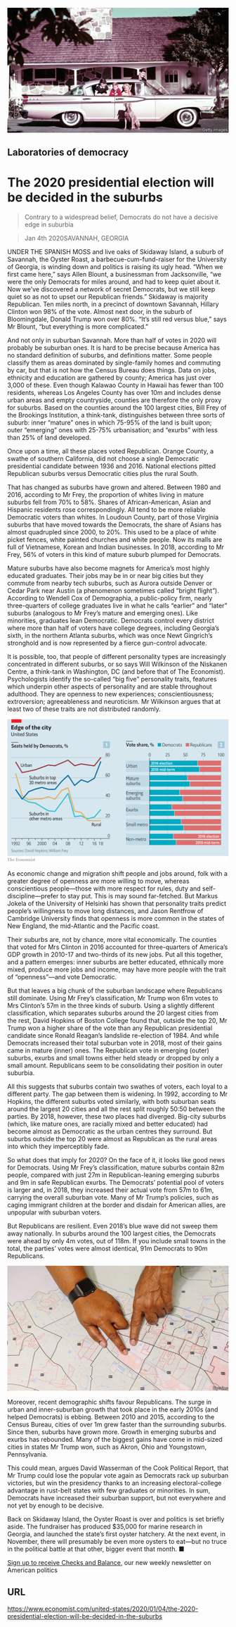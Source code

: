 ![](./images/20200104_USP003_0.jpg)

## Laboratories of democracy

# The 2020 presidential election will be decided in the suburbs

> Contrary to a widespread belief, Democrats do not have a decisive edge in suburbia

> Jan 4th 2020SAVANNAH, GEORGIA

UNDER THE SPANISH MOSS and live oaks of Skidaway Island, a suburb of Savannah, the Oyster Roast, a barbecue-cum-fund-raiser for the University of Georgia, is winding down and politics is raising its ugly head. “When we first came here,” says Allen Blount, a businessman from Jacksonville, “we were the only Democrats for miles around, and had to keep quiet about it. Now we’ve discovered a network of secret Democrats, but we still keep quiet so as not to upset our Republican friends.” Skidaway is majority Republican. Ten miles north, in a precinct of downtown Savannah, Hillary Clinton won 98% of the vote. Almost next door, in the suburb of Bloomingdale, Donald Trump won over 80%. “It’s still red versus blue,” says Mr Blount, “but everything is more complicated.”

And not only in suburban Savannah. More than half of votes in 2020 will probably be suburban ones. It is hard to be precise because America has no standard definition of suburbs, and definitions matter. Some people classify them as areas dominated by single-family homes and commuting by car, but that is not how the Census Bureau does things. Data on jobs, ethnicity and education are gathered by county; America has just over 3,000 of these. Even though Kalawao County in Hawaii has fewer than 100 residents, whereas Los Angeles County has over 10m and includes dense urban areas and empty countryside, counties are therefore the only proxy for suburbs. Based on the counties around the 100 largest cities, Bill Frey of the Brookings Institution, a think-tank, distinguishes between three sorts of suburb: inner “mature” ones in which 75-95% of the land is built upon; outer “emerging” ones with 25-75% urbanisation; and “exurbs” with less than 25% of land developed.

Once upon a time, all these places voted Republican. Orange County, a swathe of southern California, did not choose a single Democratic presidential candidate between 1936 and 2016. National elections pitted Republican suburbs versus Democratic cities plus the rural South.

That has changed as suburbs have grown and altered. Between 1980 and 2016, according to Mr Frey, the proportion of whites living in mature suburbs fell from 70% to 58%. Shares of African-American, Asian and Hispanic residents rose correspondingly. All tend to be more reliable Democratic voters than whites. In Loudoun County, part of those Virginia suburbs that have moved towards the Democrats, the share of Asians has almost quadrupled since 2000, to 20%. This used to be a place of white picket fences, white painted churches and white people. Now its malls are full of Vietnamese, Korean and Indian businesses. In 2018, according to Mr Frey, 56% of voters in this kind of mature suburb plumped for Democrats.

Mature suburbs have also become magnets for America’s most highly educated graduates. Their jobs may be in or near big cities but they commute from nearby tech suburbs, such as Aurora outside Denver or Cedar Park near Austin (a phenomenon sometimes called “bright flight”). According to Wendell Cox of Demographia, a public-policy firm, nearly three-quarters of college graduates live in what he calls “earlier” and “later” suburbs (analogous to Mr Frey’s mature and emerging ones). Like minorities, graduates lean Democratic. Democrats control every district where more than half of voters have college degrees, including Georgia’s sixth, in the northern Atlanta suburbs, which was once Newt Gingrich’s stronghold and is now represented by a fierce gun-control advocate.

It is possible, too, that people of different personality types are increasingly concentrated in different suburbs, or so says Will Wilkinson of the Niskanen Centre, a think-tank in Washington, DC (and before that of The Economist). Psychologists identify the so-called “big five” personality traits, features which underpin other aspects of personality and are stable throughout adulthood. They are openness to new experiences; conscientiousness; extroversion; agreeableness and neuroticism. Mr Wilkinson argues that at least two of these traits are not distributed randomly.



![](./images/20200104_USC232.png)

As economic change and migration shift people and jobs around, folk with a greater degree of openness are more willing to move, whereas conscientious people—those with more respect for rules, duty and self-discipline—prefer to stay put. This is may sound far-fetched. But Markus Jokela of the University of Helsinki has shown that personality traits predict people’s willingness to move long distances, and Jason Rentfrow of Cambridge University finds that openness is more common in the states of New England, the mid-Atlantic and the Pacific coast.

Their suburbs are, not by chance, more vital economically. The counties that voted for Mrs Clinton in 2016 accounted for three-quarters of America’s GDP growth in 2010-17 and two-thirds of its new jobs. Put all this together, and a pattern emerges: inner suburbs are better educated, ethnically more mixed, produce more jobs and income, may have more people with the trait of “openness”—and vote Democratic.

But that leaves a big chunk of the suburban landscape where Republicans still dominate. Using Mr Frey’s classification, Mr Trump won 61m votes to Mrs Clinton’s 57m in the three kinds of suburb. Using a slightly different classification, which separates suburbs around the 20 largest cities from the rest, David Hopkins of Boston College found that, outside the top 20, Mr Trump won a higher share of the vote than any Republican presidential candidate since Ronald Reagan’s landslide re-election of 1984. And while Democrats increased their total suburban vote in 2018, most of their gains came in mature (inner) ones. The Republican vote in emerging (outer) suburbs, exurbs and small towns either held steady or dropped by only a small amount. Republicans seem to be consolidating their position in outer suburbia.

All this suggests that suburbs contain two swathes of voters, each loyal to a different party. The gap between them is widening. In 1992, according to Mr Hopkins, the different suburbs voted similarly, with both suburban seats around the largest 20 cities and all the rest split roughly 50:50 between the parties. By 2018, however, these two places had diverged. Big-city suburbs (which, like mature ones, are racially mixed and better educated) had become almost as Democratic as the urban centres they surround. But suburbs outside the top 20 were almost as Republican as the rural areas into which they imperceptibly fade.

So what does that imply for 2020? On the face of it, it looks like good news for Democrats. Using Mr Frey’s classification, mature suburbs contain 82m people, compared with just 27m in Republican-leaning emerging suburbs and 9m in safe Republican exurbs. The Democrats’ potential pool of voters is larger and, in 2018, they increased their actual vote from 57m to 61m, carrying the overall suburban vote. Many of Mr Trump’s policies, such as caging immigrant children at the border and disdain for American allies, are unpopular with suburban voters.

But Republicans are resilient. Even 2018’s blue wave did not sweep them away nationally. In suburbs around the 100 largest cities, the Democrats were ahead by only 4m votes, out of 118m. If you include small towns in the total, the parties’ votes were almost identical, 91m Democrats to 90m Republicans.



![](./images/20200104_USP004_0.jpg)

Moreover, recent demographic shifts favour Republicans. The surge in urban and inner-suburban growth that took place in the early 2010s (and helped Democrats) is ebbing. Between 2010 and 2015, according to the Census Bureau, cities of over 1m grew faster than the surrounding suburbs. Since then, suburbs have grown more. Growth in emerging suburbs and exurbs has rebounded. Many of the biggest gains have come in mid-sized cities in states Mr Trump won, such as Akron, Ohio and Youngstown, Pennsylvania.

This could mean, argues David Wasserman of the Cook Political Report, that Mr Trump could lose the popular vote again as Democrats rack up suburban victories, but win the presidency thanks to an increasing electoral-college advantage in rust-belt states with few graduates or minorities. In sum, Democrats have increased their suburban support, but not everywhere and not yet by enough to be decisive.

Back on Skidaway Island, the Oyster Roast is over and politics is set briefly aside. The fundraiser has produced $35,000 for marine research in Georgia, and launched the state’s first oyster hatchery. At the next event, in November, there will presumably be even more oysters to eat—but no truce in the political battle at that other, bigger event that month. ■

[Sign up to receive Checks and Balance](https://www.economist.com//checksandbalance/), our new weekly newsletter on American politics

## URL

https://www.economist.com/united-states/2020/01/04/the-2020-presidential-election-will-be-decided-in-the-suburbs
